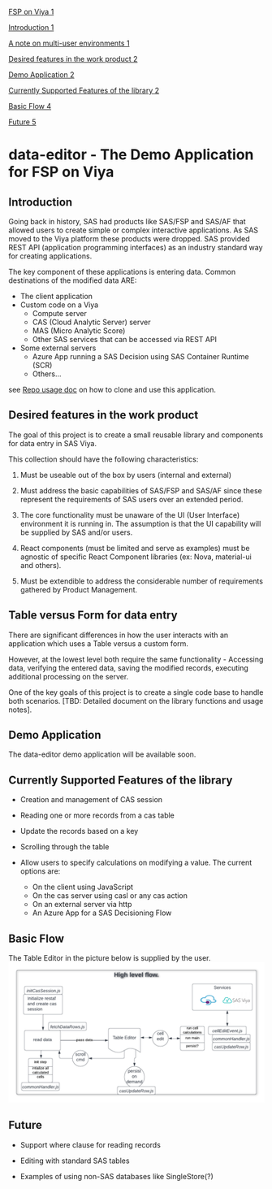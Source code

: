 [FSP on Viya	1](#_Toc583745382)

[Introduction	1](#_Toc805632312)

[A note on multi-user environments	1](#_Toc731399551)

[Desired features in the work product	2](#_Toc562931818)

[Demo Application	2](#_Toc413439152)

[Currently Supported Features of the library	2](#_Toc1664768901)

[Basic Flow	4](#_Toc1528817640)

[Future	5](#_Toc538713069)

#

# data-editor  - The Demo Application for FSP on Viya

## Introduction

Going back in history, SAS had products like SAS/FSP and SAS/AF that allowed users to create simple or complex interactive applications. As SAS moved to the Viya platform these products were dropped. SAS provided REST API (application programming interfaces) as an industry standard way for creating applications.

The key component of these applications is entering data. Common destinations of the modified data ARE:

- The client application
- Custom code on a Viya
  - Compute server
  - CAS (Cloud Analytic Server) server
  - MAS (Micro Analytic Score)
  - Other SAS services that can be accessed via REST API
- Some external servers 
  - Azure App running a SAS Decision using SAS Container Runtime (SCR)
  - Others...

see [Repo usage doc](READMEdeploy.md) on how to clone and use this application.
## Desired features in the work product

The goal of this project is to create a small reusable library and components for data entry in SAS Viya. 

This collection should have the following characteristics:

1. Must be useable out of the box by users (internal and external)

2. Must address the basic capabilities of SAS/FSP and SAS/AF since these represent the requirements of SAS users over an extended period.

3. The core functionality must be unaware of the UI (User Interface) environment it is running in. The assumption is that the UI capability will be supplied by SAS and/or users.

4. React components (must be limited and serve as examples) must be agnostic of specific React Component libraries (ex: Nova, material-ui and others).

5. Must be extendible to address the considerable number of requirements gathered by Product Management.


## Table versus Form for data entry

There are significant differences in how the user interacts with an application which uses a Table versus a custom form.

However, at the lowest level both require the same functionality - Accessing data, verifying the entered data, saving the modified records, executing additional processing on the server.

One of the key goals of this project is to create a single code base to handle both scenarios.
[TBD: Detailed document on the library functions and usage notes].

## Demo Application

The data-editor demo application will be available soon.

## Currently Supported Features of the library

- Creation and management of CAS session

- Reading one or more records from a cas table

- Update the records based on a key

- Scrolling through the table

- Allow users to specify calculations on modifying a value. The current options are:
  - On the client using JavaScript
  - On the cas server using casl or any cas action
  - On an external server via http
  - An Azure App for a SAS Decisioning Flow


## Basic Flow

The Table Editor in the picture below is supplied by the user.
![viyaedit](./public/DataEditorFlow.png)

##

##
## Future

- Support where clause for reading records

- Editing with standard SAS tables

- Examples of using non-SAS databases like SingleStore(?)
